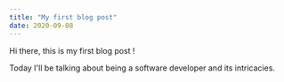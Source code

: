 ```yaml
---
title: "My first blog post"
date: 2020-09-08
---
```


Hi there, this is my first blog post ! 

Today I'll be talking about being a software developer and its intricacies. 
